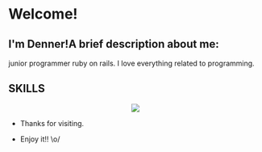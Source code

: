  
# Welcome!
 
## I'm Denner!A brief description about me:
 
junior programmer ruby on rails.
I love everything related to programming. 
## SKILLS 
<p align="center">
  <a href="https://skillicons.dev">
    <img src="https://skillicons.dev/icons?i=git,linux,postgres,rails,ruby,html,css,vscode" />
  </a>
</p>
 
- Thanks for visiting. 
 
- Enjoy it!! \o/

